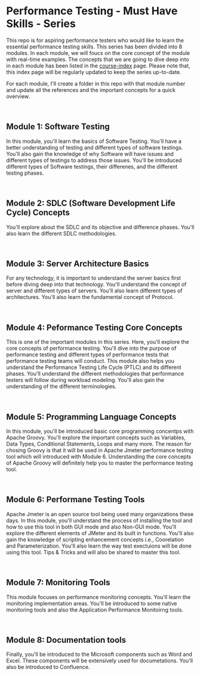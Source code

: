 # Performance Testing - Must Have Skills - Series

This repo is for aspiring performance testers who would like to learn the essential performance testing skills. This series has been divided into 8 modules. In each module, we will foucs on the core concept of the module with real-time examples. The concepts that we are going to dive deep into in each module has been listed in the [course-index]() page. Please note that, this index page will be regularly updated to keep the series up-to-date.

For each module, I'll create a folder in this repo with that module number and update all the references and the important concepts for a quick overview.

<br>

## Module 1: Software Testing

In this module, you'll learn the basics of Software Testing. You'll have a better understanding of testing and different types of software testings. You'll also gain the knowledge of why Software will have issues and different types of testings to address those issues. You'll be introduced different types of Software testings, their differenes, and the different testing phases.

<br>

## Module 2: SDLC (Software Development Life Cycle) Concepts

You'll explore about the SDLC and its objective and difference phases. You'll also learn the different SDLC methodologies.

<br>

## Module 3: Server Architecture Basics

For any technology, it is important to understand the server basics first before diving deep into that technology. You'll understand the concept of server and different types of servers. You'll also learn different types of architectures. You'll also learn the fundamental concept of Protocol.

<br>

## Module 4: Peformance Testing Core Concepts

This is one of the important modules in this series. Here, you'll explore the core concepts of performance testing. You'll dive into the purpose of performance testing and different types of performance tests that performance testing teams will conduct. This module also helps you understand the Performance Testing Life Cycle (PTLC) and its different phases. You'll understand the different methodologies that performance testers will follow during workload modeling. You'll also gain the understanding of the different terminologies.

<br>

## Module 5: Programming Language Concepts

In this module, you'll be introduced basic core programming concentps with Apache Groovy. You'll explore the important concepts such as Variables, Data Types, Conditional Statements, Loops and many more. The reason for chosing Groovy is that it will be used in Apache Jmeter performance testing tool which will introduced with Module 6. Understanding the core concepts of Apache Groovy will definitely help you to master the performance testing tool.

<br>

## Module 6: Performane Testing Tools

Apache Jmeter is an open source tool being used many organizations these days. In this module, you'll understand the process of installing the tool and how to use this tool in both GUI mode and also Non-GUI mode. You'll explore the different elements of JMeter and its built in functions. You'll also gain the knowledge of scripting enhancement concepts i.e., Coorelation and Parameterization. You'll also learn the way test exectuions will be done using this tool. Tips & Tricks and will also be shared to master this tool.

<br>

## Module 7: Monitoring Tools

This module focuses on performance monitoring concepts. You'll learn the monitoring implementation areas. You'll be introduced to some native monitoring tools and also the Application Performance Monitoirng tools.

<br>

## Module 8: Documentation tools

Finally, you'll be introduced to the Microsoft components such as Word and Excel. These components will be extensively used for documetations. You'll also be introduced to Confluence.
